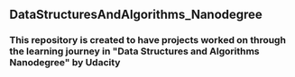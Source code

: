 ## DataStructuresAndAlgorithms_Nanodegree

### This repository is created to have projects worked on through the learning journey in "Data Structures and Algorithms Nanodegree" by Udacity

